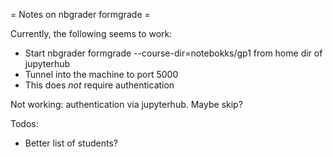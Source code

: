 = Notes on nbgrader formgrade =

Currently, the following seems to work:

* Start nbgrader formgrade --course-dir=notebokks/gp1 from home dir of
  jupyterhub
* Tunnel into the machine to port 5000
* This does *not* require authentication

Not working: authentication via jupyterhub. Maybe skip?

Todos:

* Better list of students?

